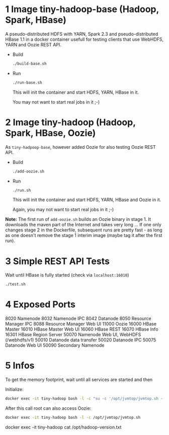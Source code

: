 # 1 Image tiny-hadoop-base (Hadoop, Spark, HBase)
A pseudo-distributed HDFS with YARN, Spark 2.3 and pseudo-distributed HBase 1.1 in a docker container usefull for testing clients that use WebHDFS, YARN and Oozie REST API.


- Build

    ```bash
    ./build-base.sh
    ```

- Run

    ```bash
    ./run-base.sh
    ```

    This will init the container and start HDFS, YARN, HBase in it.

    You may not want to start real jobs in it ;-)


# 2 Image tiny-hadoop (Hadoop, Spark, HBase, Oozie)
As `tiny-hadpoop-base`, however added Oozie for also testing Oozie REST API.

- Build

    ```bash
    ./add-oozie.sh
    ```


- Run

    ```bash
    ./run.sh
    ```

    This will init the container and start HDFS, YARN, HBase and Oozie in it.

    Again, you may not want to start real jobs in it ;-)

**Note:** The first run of `add-oozie.sh` builds an Oozie binary in stage 1. It downloads the maven part of the Internet and takes very long ...
If one only changes stage 2 in the Dockerfile, subsequent runs are pretty fast - as long as one doesn't remove the stage 1 interim image (maybe tag it after the first run).



# 3 Simple REST API Tests

Wait until HBase is fully started (check via `localhost:16010`)
```bash
./test.sh
```

# 4 Exposed Ports

8020 Namenode
8032 Namenode IPC
8042 Datanode
8050 Resource Manager IPC
8088 Resource Manager Web UI
11000 Oozie
16000 HBase Master
16010 HBase Master Web UI
16060 HBase REST
16070 HBase Info
16301 HBase Region Server
50070 Namenode Web UI, WebHDFS (/webhdfs/v1)
50010 Datanode data transfer
50020 Datanode IPC
50075 Datanode Web UI
50090 Secondary Namenode

# 5 Infos

To get the memory footprint, wait until all services are started and then

Initialize:

```bash
docker exec -it tiny-hadoop bash -l -c "su -c '/opt/jvmtop/jvmtop.sh --once' oozie"
```

After this call root can also access Oozie:

```bash
docker exec -it tiny-hadoop bash -l -c /opt/jvmtop/jvmtop.sh
```

docker exec -it tiny-hadoop cat /opt/hadoop-version.txt

